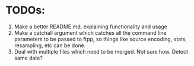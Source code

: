 # TODOs:
1. Make a better README.md, explaining functionality and usage
2. Make a catchall argument which catches all the command line parameters to be passed to ftpp, so things like source encoding, stats, resampling, etc can be done.
3. Deal with multiple files which need to be merged. Not sure how. Detect same date?

